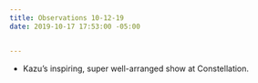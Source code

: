 ```yaml
---
title: Observations 10-12-19
date: 2019-10-17 17:53:00 -05:00


---
```


- Kazu’s inspiring, super well-arranged show at Constellation.
